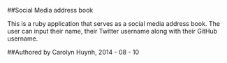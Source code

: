 ##Social Media address book

This is a ruby application that serves as a social media address book. The user can input their name, their Twitter username along with their GitHub username.

##Authored by Carolyn Huynh, 2014 - 08 - 10
